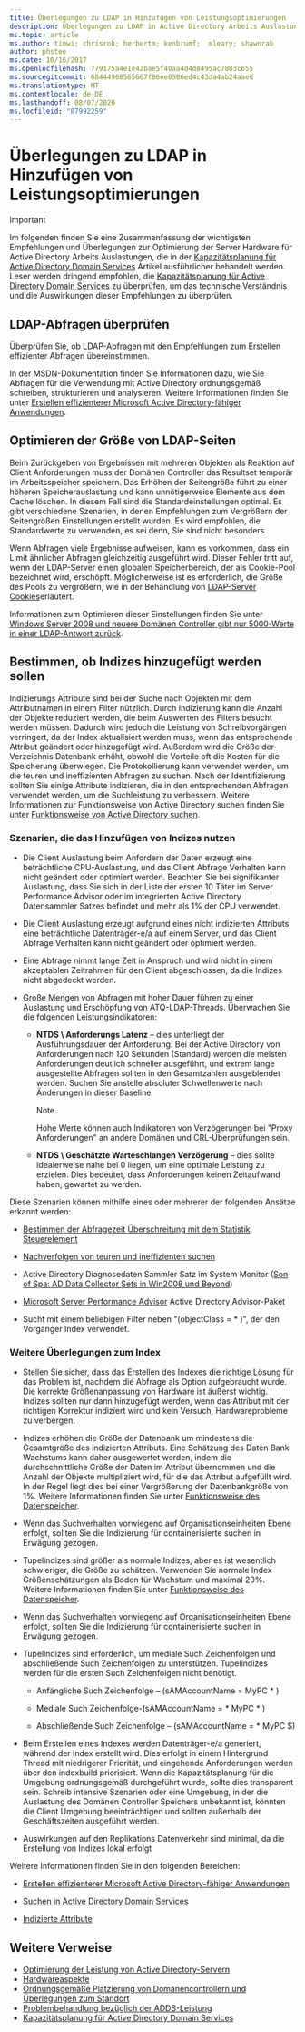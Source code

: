 ```yaml
---
title: Überlegungen zu LDAP in Hinzufügen von Leistungsoptimierungen
description: Überlegungen zu LDAP in Active Directory Arbeits Auslastungen
ms.topic: article
ms.author: timwi; chrisrob; herbertm; kenbrumf;  mleary; shawnrab
author: phstee
ms.date: 10/16/2017
ms.openlocfilehash: 779175a4e1e42bae5f40aa4d4d8495ac7803c655
ms.sourcegitcommit: 68444968565667f86ee0586ed4c43da4ab24aaed
ms.translationtype: MT
ms.contentlocale: de-DE
ms.lasthandoff: 08/07/2020
ms.locfileid: "87992259"
---
```

# <a name="ldap-considerations-in-adds-performance-tuning"></a>Überlegungen zu LDAP in Hinzufügen von Leistungsoptimierungen

> [!IMPORTANT]
> Im folgenden finden Sie eine Zusammenfassung der wichtigsten Empfehlungen und Überlegungen zur Optimierung der Server Hardware für Active Directory Arbeits Auslastungen, die in der [Kapazitätsplanung für Active Directory Domain Services](https://go.microsoft.com/fwlink/?LinkId=324566) Artikel ausführlicher behandelt werden. Leser werden dringend empfohlen, die [Kapazitätsplanung für Active Directory Domain Services](https://go.microsoft.com/fwlink/?LinkId=324566) zu überprüfen, um das technische Verständnis und die Auswirkungen dieser Empfehlungen zu überprüfen.

## <a name="verify-ldap-queries"></a>LDAP-Abfragen überprüfen

Überprüfen Sie, ob LDAP-Abfragen mit den Empfehlungen zum Erstellen effizienter Abfragen übereinstimmen.

In der MSDN-Dokumentation finden Sie Informationen dazu, wie Sie Abfragen für die Verwendung mit Active Directory ordnungsgemäß schreiben, strukturieren und analysieren. Weitere Informationen finden Sie unter [Erstellen effizienterer Microsoft Active Directory-fähiger Anwendungen](/previous-versions/ms808539(v=msdn.10)).

## <a name="optimize-ldap-page-sizes"></a>Optimieren der Größe von LDAP-Seiten

Beim Zurückgeben von Ergebnissen mit mehreren Objekten als Reaktion auf Client Anforderungen muss der Domänen Controller das Resultset temporär im Arbeitsspeicher speichern. Das Erhöhen der Seitengröße führt zu einer höheren Speicherauslastung und kann unnötigerweise Elemente aus dem Cache löschen. In diesem Fall sind die Standardeinstellungen optimal. Es gibt verschiedene Szenarien, in denen Empfehlungen zum Vergrößern der Seitengrößen Einstellungen erstellt wurden. Es wird empfohlen, die Standardwerte zu verwenden, es sei denn, Sie sind nicht besonders

Wenn Abfragen viele Ergebnisse aufweisen, kann es vorkommen, dass ein Limit ähnlicher Abfragen gleichzeitig ausgeführt wird.  Dieser Fehler tritt auf, wenn der LDAP-Server einen globalen Speicherbereich, der als Cookie-Pool bezeichnet wird, erschöpft.  Möglicherweise ist es erforderlich, die Größe des Pools zu vergrößern, wie in der Behandlung von [LDAP-Server Cookies](../../../../identity/ad-ds/manage/how-ldap-server-cookies-are-handled.md)erläutert.

Informationen zum Optimieren dieser Einstellungen finden Sie unter [Windows Server 2008 und neuere Domänen Controller gibt nur 5000-Werte in einer LDAP-Antwort zurück](https://support.microsoft.com/kb/2009267).

## <a name="determine-whether-to-add-indices"></a>Bestimmen, ob Indizes hinzugefügt werden sollen

Indizierungs Attribute sind bei der Suche nach Objekten mit dem Attributnamen in einem Filter nützlich. Durch Indizierung kann die Anzahl der Objekte reduziert werden, die beim Auswerten des Filters besucht werden müssen. Dadurch wird jedoch die Leistung von Schreibvorgängen verringert, da der Index aktualisiert werden muss, wenn das entsprechende Attribut geändert oder hinzugefügt wird. Außerdem wird die Größe der Verzeichnis Datenbank erhöht, obwohl die Vorteile oft die Kosten für die Speicherung überwiegen. Die Protokollierung kann verwendet werden, um die teuren und ineffizienten Abfragen zu suchen. Nach der Identifizierung sollten Sie einige Attribute indizieren, die in den entsprechenden Abfragen verwendet werden, um die Suchleistung zu verbessern. Weitere Informationen zur Funktionsweise von Active Directory suchen finden Sie unter [Funktionsweise von Active Directory suchen](/previous-versions/windows/it-pro/windows-server-2003/cc755809(v=ws.10)).

### <a name="scenarios-that-benefit-in-adding-indices"></a>Szenarien, die das Hinzufügen von Indizes nutzen

-   Die Client Auslastung beim Anfordern der Daten erzeugt eine beträchtliche CPU-Auslastung, und das Client Abfrage Verhalten kann nicht geändert oder optimiert werden. Beachten Sie bei signifikanter Auslastung, dass Sie sich in der Liste der ersten 10 Täter im Server Performance Advisor oder im integrierten Active Directory Datensammler Satzes befindet und mehr als 1% der CPU verwendet.

-   Die Client Auslastung erzeugt aufgrund eines nicht indizierten Attributs eine beträchtliche Datenträger-e/a auf einem Server, und das Client Abfrage Verhalten kann nicht geändert oder optimiert werden.

-   Eine Abfrage nimmt lange Zeit in Anspruch und wird nicht in einem akzeptablen Zeitrahmen für den Client abgeschlossen, da die Indizes nicht abgedeckt werden.

- Große Mengen von Abfragen mit hoher Dauer führen zu einer Auslastung und Erschöpfung von ATQ-LDAP-Threads. Überwachen Sie die folgenden Leistungsindikatoren:

    - **NTDS \\ Anforderungs Latenz** – dies unterliegt der Ausführungsdauer der Anforderung. Bei der Active Directory von Anforderungen nach 120 Sekunden (Standard) werden die meisten Anforderungen deutlich schneller ausgeführt, und extrem lange ausgestellte Abfragen sollten in den Gesamtzahlen ausgeblendet werden. Suchen Sie anstelle absoluter Schwellenwerte nach Änderungen in dieser Baseline.

        > [!NOTE]
        > Hohe Werte können auch Indikatoren von Verzögerungen bei "Proxy Anforderungen" an andere Domänen und CRL-Überprüfungen sein.

    - **NTDS \\ Geschätzte Warteschlangen Verzögerung** – dies sollte idealerweise nahe bei 0 liegen, um eine optimale Leistung zu erzielen. Dies bedeutet, dass Anforderungen keinen Zeitaufwand haben, gewartet zu werden.

Diese Szenarien können mithilfe eines oder mehrerer der folgenden Ansätze erkannt werden:

-   [Bestimmen der Abfragezeit Überschreitung mit dem Statistik Steuerelement](/previous-versions/ms808539(v=msdn.10))

-   [Nachverfolgen von teuren und ineffizienten suchen](/previous-versions/ms808539(v=msdn.10))

-   Active Directory Diagnosedaten Sammler Satz im System Monitor ([Son of Spa: AD Data Collector Sets in Win2008 und Beyond](/archive/blogs/askds/son-of-spa-ad-data-collector-sets-in-win2008-and-beyond))

-   [Microsoft Server Performance Advisor](../../../server-performance-advisor/microsoft-server-performance-advisor.md) Active Directory Advisor-Paket

-   Sucht mit einem beliebigen Filter neben "(objectClass = \* )", der den Vorgänger Index verwendet.

### <a name="other-index-considerations"></a>Weitere Überlegungen zum Index

-   Stellen Sie sicher, dass das Erstellen des Indexes die richtige Lösung für das Problem ist, nachdem die Abfrage als Option aufgebraucht wurde. Die korrekte Größenanpassung von Hardware ist äußerst wichtig. Indizes sollten nur dann hinzugefügt werden, wenn das Attribut mit der richtigen Korrektur indiziert wird und kein Versuch, Hardwareprobleme zu verbergen.

-   Indizes erhöhen die Größe der Datenbank um mindestens die Gesamtgröße des indizierten Attributs. Eine Schätzung des Daten Bank Wachstums kann daher ausgewertet werden, indem die durchschnittliche Größe der Daten im Attribut übernommen und die Anzahl der Objekte multipliziert wird, für die das Attribut aufgefüllt wird. In der Regel liegt dies bei einer Vergrößerung der Datenbankgröße von 1%. Weitere Informationen finden Sie unter [Funktionsweise des Datenspeicher](/previous-versions/windows/it-pro/windows-server-2003/cc772829(v=ws.10)).

-   Wenn das Suchverhalten vorwiegend auf Organisationseinheiten Ebene erfolgt, sollten Sie die Indizierung für containerisierte suchen in Erwägung gezogen.

-   Tupelindizes sind größer als normale Indizes, aber es ist wesentlich schwieriger, die Größe zu schätzen. Verwenden Sie normale Index Größenschätzungen als Boden für Wachstum und maximal 20%. Weitere Informationen finden Sie unter [Funktionsweise des Datenspeicher](/previous-versions/windows/it-pro/windows-server-2003/cc772829(v=ws.10)).

-   Wenn das Suchverhalten vorwiegend auf Organisationseinheiten Ebene erfolgt, sollten Sie die Indizierung für containerisierte suchen in Erwägung gezogen.

-   Tupelindizes sind erforderlich, um mediale Such Zeichenfolgen und abschließende Such Zeichenfolgen zu unterstützen. Tupelindizes werden für die ersten Such Zeichenfolgen nicht benötigt.

    -   Anfängliche Such Zeichenfolge – (sAMAccountName = MyPC \* )

    -   Mediale Such Zeichenfolge-(sAMAccountName = \* MyPC \* )

    -   Abschließende Such Zeichenfolge – (sAMAccountName = \* MyPC $)

-   Beim Erstellen eines Indexes werden Datenträger-e/a generiert, während der Index erstellt wird. Dies erfolgt in einem Hintergrund Thread mit niedrigerer Priorität, und eingehende Anforderungen werden über den indexbuild priorisiert. Wenn die Kapazitätsplanung für die Umgebung ordnungsgemäß durchgeführt wurde, sollte dies transparent sein. Schreib intensive Szenarien oder eine Umgebung, in der die Auslastung des Domänen Controller Speichers unbekannt ist, könnten die Client Umgebung beeinträchtigen und sollten außerhalb der Geschäftszeiten ausgeführt werden.

-   Auswirkungen auf den Replikations Datenverkehr sind minimal, da die Erstellung von Indizes lokal erfolgt

Weitere Informationen finden Sie in den folgenden Bereichen:

-   [Erstellen effizienterer Microsoft Active Directory-fähiger Anwendungen](/previous-versions/ms808539(v=msdn.10))

-   [Suchen in Active Directory Domain Services](/windows/win32/ad/searching-in-active-directory-domain-services)

-   [Indizierte Attribute](/windows/win32/ad/indexed-attributes)

## <a name="additional-references"></a>Weitere Verweise

- [Optimierung der Leistung von Active Directory-Servern](index.md)
- [Hardwareaspekte](hardware-considerations.md)
- [Ordnungsgemäße Platzierung von Domänencontrollern und Überlegungen zum Standort](site-definition-considerations.md)
- [Problembehandlung bezüglich der ADDS-Leistung](troubleshoot.md)
- [Kapazitätsplanung für Active Directory Domain Services](https://go.microsoft.com/fwlink/?LinkId=324566)